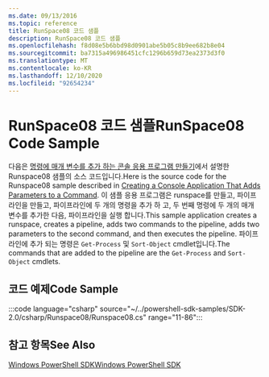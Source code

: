 ```yaml
---
ms.date: 09/13/2016
ms.topic: reference
title: RunSpace08 코드 샘플
description: RunSpace08 코드 샘플
ms.openlocfilehash: f8d08e5b6bbd98d0901abe5b05c8b9ee682b8e04
ms.sourcegitcommit: ba7315a496986451cfc1296b659d73ea2373d3f0
ms.translationtype: MT
ms.contentlocale: ko-KR
ms.lasthandoff: 12/10/2020
ms.locfileid: "92654234"
---
```

# <a name="runspace08-code-sample"></a><span data-ttu-id="600a9-103">RunSpace08 코드 샘플</span><span class="sxs-lookup"><span data-stu-id="600a9-103">RunSpace08 Code Sample</span></span>

<span data-ttu-id="600a9-104">다음은 [명령에 매개 변수를 추가 하는 콘솔 응용 프로그램 만들기](https://msdn.microsoft.com/848b2b46-60f1-4a86-b448-cfc7c0cccfba)에서 설명한 Runspace08 샘플의 소스 코드입니다.</span><span class="sxs-lookup"><span data-stu-id="600a9-104">Here is the source code for the Runspace08 sample described in [Creating a Console Application That Adds Parameters to a Command](https://msdn.microsoft.com/848b2b46-60f1-4a86-b448-cfc7c0cccfba).</span></span>
<span data-ttu-id="600a9-105">이 샘플 응용 프로그램은 runspace를 만들고, 파이프라인을 만들고, 파이프라인에 두 개의 명령을 추가 하 고, 두 번째 명령에 두 개의 매개 변수를 추가한 다음, 파이프라인을 실행 합니다.</span><span class="sxs-lookup"><span data-stu-id="600a9-105">This sample application creates a runspace, creates a pipeline, adds two commands to the pipeline, adds two parameters to the second command, and then executes the pipeline.</span></span> <span data-ttu-id="600a9-106">파이프라인에 추가 되는 명령은 `Get-Process` 및 `Sort-Object` cmdlet입니다.</span><span class="sxs-lookup"><span data-stu-id="600a9-106">The commands that are added to the pipeline are the `Get-Process` and `Sort-Object` cmdlets.</span></span>

## <a name="code-sample"></a><span data-ttu-id="600a9-107">코드 예제</span><span class="sxs-lookup"><span data-stu-id="600a9-107">Code Sample</span></span>

:::code language="csharp" source="~/../powershell-sdk-samples/SDK-2.0/csharp/Runspace08/Runspace08.cs" range="11-86":::

## <a name="see-also"></a><span data-ttu-id="600a9-108">참고 항목</span><span class="sxs-lookup"><span data-stu-id="600a9-108">See Also</span></span>

[<span data-ttu-id="600a9-109">Windows PowerShell SDK</span><span class="sxs-lookup"><span data-stu-id="600a9-109">Windows PowerShell SDK</span></span>](../windows-powershell-reference.md)
